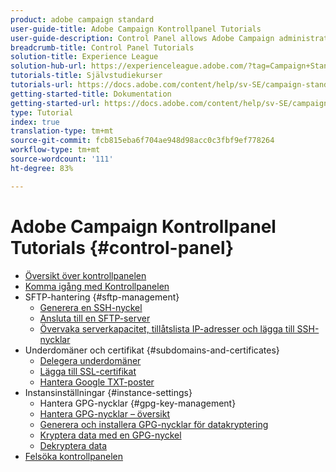 ```yaml
---
product: adobe campaign standard
user-guide-title: Adobe Campaign Kontrollpanel Tutorials
user-guide-description: Control Panel allows Adobe Campaign administrators to monitor key assets and perform administrative tasks, such as managing the SFTP storage by instance or allow list IP addresses.
breadcrumb-title: Control Panel Tutorials
solution-title: Experience League
solution-hub-url: https://experienceleague.adobe.com/?tag=Campaign+Standard#recommended/solutions/campaign
tutorials-title: Självstudiekurser
tutorials-url: https://docs.adobe.com/content/help/sv-SE/campaign-standard-learn/tutorials/overview.html
getting-started-title: Dokumentation
getting-started-url: https://docs.adobe.com/content/help/sv-SE/campaign-standard/using/campaign-standard-home.html
type: Tutorial
index: true
translation-type: tm+mt
source-git-commit: fcb815eba6f704ae948d98acc0c3fbf9ef778264
workflow-type: tm+mt
source-wordcount: '111'
ht-degree: 83%

---
```



# Adobe Campaign Kontrollpanel Tutorials {#control-panel}

+ [Översikt över kontrollpanelen](/help/control-panel-tutorials/control-panel-overview.md)
+ [Komma igång med Kontrollpanelen](/help/control-panel-tutorials/getting-started-with-the-control-panel.md)
+ SFTP-hantering {#sftp-management}
   + [Generera en SSH-nyckel](/help/control-panel-tutorials/sftp-management/generate-ssh-key.md)
   + [Ansluta till en SFTP-server](/help/control-panel-tutorials/sftp-management/connect-to-sftp-server.md)
   + [Övervaka serverkapacitet, tillåtslista IP-adresser och lägga till SSH-nycklar](/help/control-panel-tutorials/sftp-management/monitoring-server-capacity-allow-listing-adding-ssh-key.md)
+ Underdomäner och certifikat {#subdomains-and-certificates}
   + [Delegera underdomäner](/help/control-panel-tutorials/subdomains-and-certificates/subdomain-delegation.md)
   + [Lägga till SSL-certifikat](/help/control-panel-tutorials/subdomains-and-certificates/adding-ssl-certificates.md)
   + [Hantera Google TXT-poster](/help/control-panel-tutorials/subdomains-and-certificates/google-txt-record-management.md)
+ Instansinställningar {#instance-settings}
   + Hantera GPG-nycklar {#gpg-key-management}
   + [Hantera GPG-nycklar – översikt](/help/control-panel-tutorials/instance-settings/gpg-key-management/gpg-key-management-overview.md)
   + [Generera och installera GPG-nycklar för datakryptering](/help/control-panel-tutorials/instance-settings/gpg-key-management/generating-and-installing-gpg-keys-for-data-encryption.md)
   + [Kryptera data med en GPG-nyckel](/help/control-panel-tutorials/instance-settings/gpg-key-management/using-a-gpg-key-to-encrypt-data.md)
   + [Dekryptera data](/help/control-panel-tutorials/instance-settings/gpg-key-management/decrypting-data.md)
+ [Felsöka kontrollpanelen](/help/control-panel-tutorials/trouble-shooting.md)